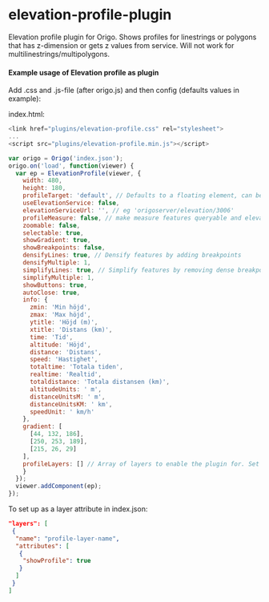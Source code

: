 # elevation-profile-plugin
Elevation profile plugin for Origo. Shows profiles for linestrings or polygons that has z-dimension or gets z values from service. Will not work for multilinestrings/multipolygons.

#### Example usage of Elevation profile as plugin
Add .css and .js-file (after origo.js) and then config (defaults values in example):

index.html:

```javascript
<link href="plugins/elevation-profile.css" rel="stylesheet">
...
<script src="plugins/elevation-profile.min.js"></script>
```
```javascript
var origo = Origo('index.json');
origo.on('load', function(viewer) {
  var ep = ElevationProfile(viewer, {
    width: 480,
    height: 180,
    profileTarget: 'default', // Defaults to a floating element, can be the 'infowindow' of choice or an element id
    useElevationService: false,
    elevationServiceUrl: '', // eg 'origoserver/elevation/3006'
    profileMeasure: false, // make measure features queryable and elevated with the elevationService above
    zoomable: false,
    selectable: true,
    showGradient: true,
    showBreakpoints: false,
    densifyLines: true, // Densify features by adding breakpoints
    densifyMultiple: 1,
    simplifyLines: true, // Simplify features by removing dense breakpoints
    simplifyMultiple: 1,
    showButtons: true,
    autoClose: true,
    info: {
      zmin: 'Min höjd',
      zmax: 'Max höjd',
      ytitle: 'Höjd (m)',
      xtitle: 'Distans (km)',
      time: 'Tid',
      altitude: 'Höjd',
      distance: 'Distans',
      speed: 'Hastighet',
      totaltime: 'Totala tiden',
      realtime: 'Realtid',
      totaldistance: 'Totala distansen (km)',
      altitudeUnits: ' m',
      distanceUnitsM: ' m',
      distanceUnitsKM: ' km',
      speedUnit: ' km/h'
    },
    gradient: [
      [44, 132, 186],
      [250, 253, 189],
      [215, 26, 29]
    ],
    profileLayers: [] // Array of layers to enable the plugin for. Set to 'all' to enable it for every layer
    }
  });
  viewer.addComponent(ep);
});
```

To set up as a layer attribute in index.json:
```json
"layers": [
 {
  "name": "profile-layer-name",
  "attributes": [
   {
    "showProfile": true
   }
  ]
 }
]
```
